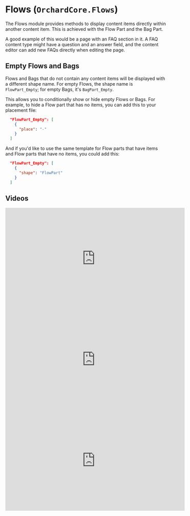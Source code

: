 # Flows (`OrchardCore.Flows`)

The Flows module provides methods to display content items directly within another content item. This is achieved with the Flow Part and the Bag Part.

A good example of this would be a page with an FAQ section in it. A FAQ content type might have a question and an answer field, and the content editor can add new FAQs directly when editing the page.

## Empty Flows and Bags

Flows and Bags that do not contain any content items will be displayed with a different shape name. For empty Flows, the shape name is `FlowPart_Empty`; for empty Bags, it's `BagPart_Empty`.

This allows you to conditionally show or hide empty Flows or Bags. For example, to hide a Flow part that has no items, you can add this to your placement file:

```json
  "FlowPart_Empty": [
    {
      "place": "-"
    }
  ]
```

And if you'd like to use the same template for Flow parts that have items and Flow parts that have no items, you could add this:

```json
  "FlowPart_Empty": [
    {
      "shape": "FlowPart"
    }
  ]
```

## Videos

<iframe width="560" height="315" src="https://www.youtube-nocookie.com/embed/ufEhMXYZPy4" frameborder="0" allow="accelerometer; autoplay; encrypted-media; gyroscope; picture-in-picture" allowfullscreen></iframe>

<iframe width="560" height="315" src="https://www.youtube-nocookie.com/embed/9gARrrvoAY4" frameborder="0" allow="accelerometer; autoplay; encrypted-media; gyroscope; picture-in-picture" allowfullscreen></iframe>

<iframe width="560" height="315" src="https://www.youtube-nocookie.com/embed/JYES1i6BdWs" frameborder="0" allow="accelerometer; autoplay; encrypted-media; gyroscope; picture-in-picture" allowfullscreen></iframe>
